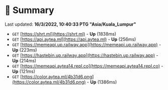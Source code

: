 # 📖 Summary
Last updated: **16/3/2022, 10:40:33 PTG "Asia/Kuala_Lumpur"**

- `GET` [https://shrt.ml](https://shrt.ml) - **Up** (1838ms)
- `GET` [https://api.aytea.ml](https://api.aytea.ml) - **Up** (256ms)
- `GET` [https://memeapi.up.railway.app](https://memeapi.up.railway.app) - **Up** (223ms)
- `GET` [https://hastebin.up.railway.app](https://hastebin.up.railway.app) - **Up** (214ms)
- `GET` [https://memeapi.aytea14.repl.co](https://memeapi.aytea14.repl.co) - **Up** (121ms)
- `GET` [https://color.aytea.ml/4b31d6.png](https://color.aytea.ml/4b31d6.png) - **Up** (1386ms)
